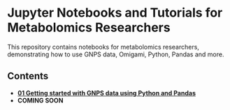 # Jupyter Notebooks and Tutorials for Metabolomics Researchers

This repository contains notebooks for metabolomics researchers, demonstrating how to use GNPS data, Omigami, Python, Pandas and more.

## Contents

* **[01 Getting started with GNPS data using Python and Pandas](./01-getting-started-with-gnps-data-using-python-and-pandas.ipynb)**
* **COMING SOON**

